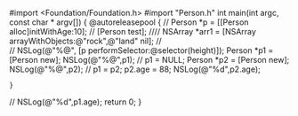 #import <Foundation/Foundation.h>
#import "Person.h"
int main(int argc, const char * argv[]) {
    @autoreleasepool {
//        Person *p = [[Person alloc]initWithAge:10];
//        [Person test];
////        NSArray *arr1 = [NSArray arrayWithObjects:@"rock",@"land" nil];
//        
//        NSLog(@"%@", [p performSelector:@selector(height)]);
         Person *p1 = [Person new];
        NSLog(@"%@",p1);
//        p1 = NULL;
        Person *p2 = [Person new];
        NSLog(@"%@",p2);
//        p1 = p2;
        p2.age = 88;
        NSLog(@"%d",p2.age);
        
    }
//    NSLog(@"%d",p1.age);
    return 0;
}
